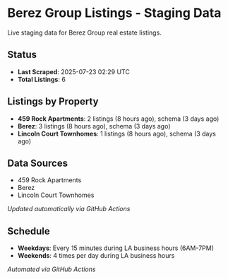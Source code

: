 # Berez Group Listings - Staging Data

Live staging data for Berez Group real estate listings.

## Status

- **Last Scraped**: 2025-07-23 02:29 UTC
- **Total Listings**: 6

## Listings by Property

- **459 Rock Apartments**: 2 listings (8 hours ago), schema (3 days ago)
- **Berez**: 3 listings (8 hours ago), schema (3 days ago)
- **Lincoln Court Townhomes**: 1 listings (8 hours ago), schema (3 days ago)

## Data Sources

- 459 Rock Apartments
- Berez
- Lincoln Court Townhomes

*Updated automatically via GitHub Actions*

## Schedule

- **Weekdays**: Every 15 minutes during LA business hours (6AM-7PM)
- **Weekends**: 4 times per day during LA business hours

*Automated via GitHub Actions*
